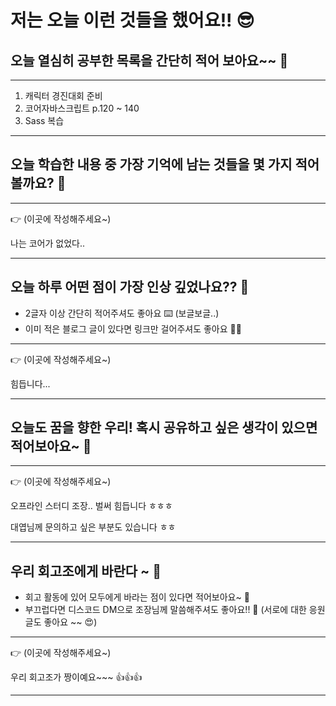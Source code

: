 # 저는 오늘 이런 것들을 했어요!! 😎

## 오늘 열심히 공부한 목록을 간단히 적어 보아요~~ 📝

---

1. 캐릭터 경진대회 준비
2. 코어자바스크립트 p.120 ~ 140
3. Sass 복습

---



## 오늘 학습한 내용 중 가장 기억에 남는 것들을 몇 가지 적어볼까요? 📝

---

👉 (이곳에 작성해주세요~)

나는 코어가 없었다..

---



## 오늘 하루 어떤 점이 가장 인상 깊었나요?? 🌛

- 2글자 이상 간단히 적어주셔도 좋아요 ⌨️ (보글보글..)
- 이미 적은 블로그 글이 있다면 링크만 걸어주셔도 좋아요 🙌🙌

---

👉 (이곳에 작성해주세요~)

힘듭니다...

---



## 오늘도 꿈을 향한 우리! 혹시 공유하고 싶은 생각이 있으면 적어보아요~ 📝

---

👉 (이곳에 작성해주세요~)

오프라인 스터디 조장.. 벌써 힘듭니다 ㅎㅎㅎ

대엽님께 문의하고 싶은 부분도 있습니다 ㅎㅎ

---



## 우리 회고조에게 바란다 ~ 🤗

- 회고 활동에 있어 모두에게 바라는 점이 있다면 적어보아요~ 📝
- 부끄럽다면 디스코드 DM으로 조장님께 말씀해주셔도 좋아요!! 📨
  (서로에 대한 응원 글도 좋아요 ~~ 😍)
---

👉 (이곳에 작성해주세요~)

우리 회고조가 짱이예요~~~ 👍👍👍

---
